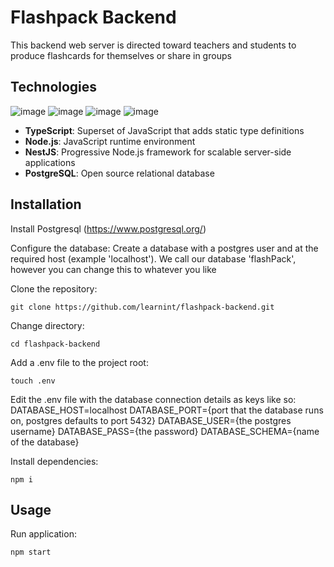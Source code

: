 # Flashpack Backend

This backend web server is directed toward teachers and students to produce flashcards for themselves or share in groups

## Technologies

![image](https://user-images.githubusercontent.com/37840393/115789346-fff91a00-a392-11eb-83cf-93367aa4f188.png)
![image](https://user-images.githubusercontent.com/37840393/115807053-dbfb0000-a3b5-11eb-91d5-1de16aa9c244.png)
![image](https://user-images.githubusercontent.com/37840393/115807129-fcc35580-a3b5-11eb-87bd-1ad0aea697d5.png)
![image](https://user-images.githubusercontent.com/37840393/115807536-cb975500-a3b6-11eb-903f-0c88b90dcf45.png)

- **TypeScript**: Superset of JavaScript that adds static type definitions
- **Node.js**: JavaScript runtime environment
- **NestJS**: Progressive Node.js framework for scalable server-side applications
- **PostgreSQL**: Open source relational database

## Installation

Install Postgresql (https://www.postgresql.org/)

Configure the database:
Create a database with a postgres user and at the required host (example 'localhost'). We call our database 'flashPack', however you can change this to whatever you like

Clone the repository:
```
git clone https://github.com/learnint/flashpack-backend.git
```
Change directory:
```
cd flashpack-backend
```
Add a .env file to the project root:
```
touch .env
```

Edit the .env file with the database connection details as keys like so:
DATABASE_HOST=localhost
DATABASE_PORT={port that the database runs on, postgres defaults to port 5432}
DATABASE_USER={the postgres username}
DATABASE_PASS={the password}
DATABASE_SCHEMA={name of the database}

Install dependencies:
```
npm i
```

## Usage

Run application:
```
npm start
```
